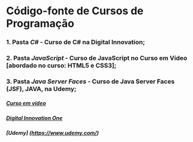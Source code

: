 # Código-fonte de Cursos de Programação
### 1. Pasta *C#* - Curso de C# na Digital Innovation;
### 2. Pasta *JavaScript* - Curso de JavaScript no Curso em Vídeo [abordado no curso: HTML5 e CSS3];
### 3. Pasta *Java Server Faces* - Curso de Java Server Faces (JSF), JAVA, na Udemy;


##### [Curso em vídeo](https://www.cursoemvideo.com)
##### [Digital Innovation One](https://www.dio.me//)
##### [Udemy] (https://www.udemy.com/)
